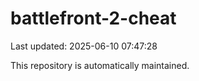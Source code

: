 # battlefront-2-cheat

Last updated: 2025-06-10 07:47:28

This repository is automatically maintained.
